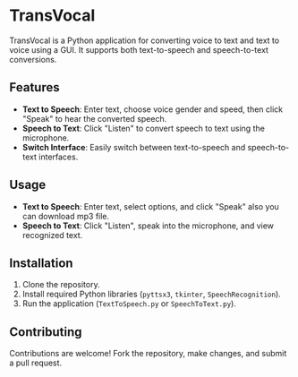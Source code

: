 # TransVocal

TransVocal is a Python application for converting voice to text and text to voice using a GUI. It supports both text-to-speech and speech-to-text conversions.

## Features

- **Text to Speech**: Enter text, choose voice gender and speed, then click "Speak" to hear the converted speech.
- **Speech to Text**: Click "Listen" to convert speech to text using the microphone.
- **Switch Interface**: Easily switch between text-to-speech and speech-to-text interfaces.

## Usage

- **Text to Speech**: Enter text, select options, and click "Speak" also you can download mp3 file.
- **Speech to Text**: Click "Listen", speak into the microphone, and view recognized text.

## Installation

1. Clone the repository.
2. Install required Python libraries (`pyttsx3`, `tkinter`, `SpeechRecognition`).
3. Run the application (`TextToSpeech.py` or `SpeechToText.py`).

## Contributing

Contributions are welcome! Fork the repository, make changes, and submit a pull request.
